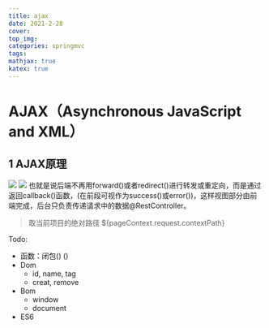 ```yaml
---
title: ajax
date: 2021-2-28
cover:
top_img:
categories: springmvc
tags: 
mathjax: true
katex: true
---
```

# AJAX（Asynchronous JavaScript and XML）

## 1 AJAX原理
![](http://note.youdao.com/yws/public/resource/8c1c4f1ba9be828413b85b4a9353e358/xmlnote/85F8488612E24361A05A0AAB2644380F/7894)
![](http://note.youdao.com/yws/public/resource/8c1c4f1ba9be828413b85b4a9353e358/xmlnote/8CAB11502B634CF589949A8E15CCED2B/7905)
也就是说后端不再用forward()或者redirect()进行转发或重定向，而是通过返回callback()函数，(在前段可视作为success()或error())，这样视图部分由前端完成，后台只负责传递请求中的数据@RestController。

> 取当前项目的绝对路径
${pageContext.request.contextPath}

Todo:
- 函数：闭包() ()
- Dom
    + id, name, tag
    + creat, remove
- Bom
    + window
    + document
- ES6

